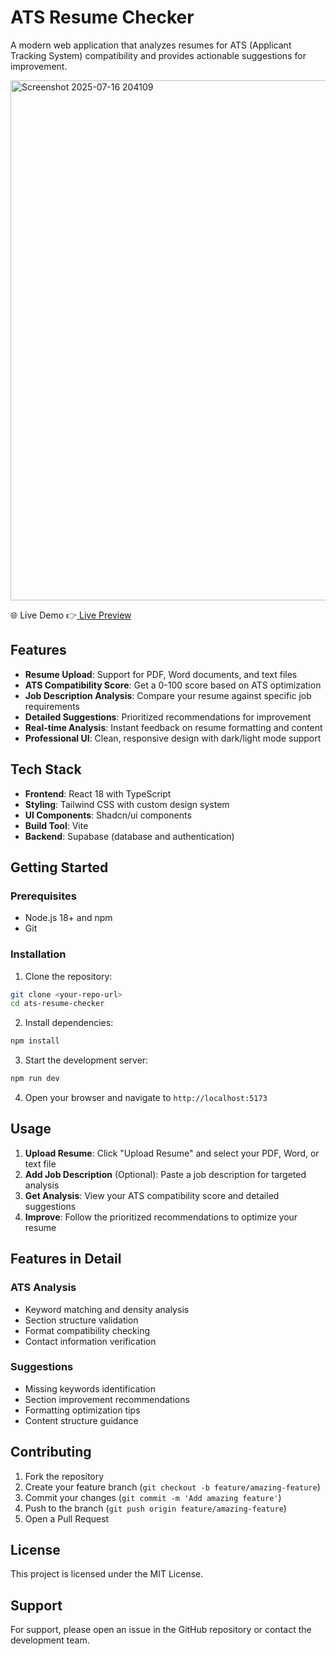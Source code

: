 # ATS Resume Checker

A modern web application that analyzes resumes for ATS (Applicant Tracking System) compatibility and provides actionable suggestions for improvement.

<img width="1875" height="832" alt="Screenshot 2025-07-16 204109" src="https://github.com/user-attachments/assets/1be252c5-b62d-4ace-b8e2-4ef19a12e671" />

🌐 Live Demo     👉[ Live Preview]([https://ats-score-check.netlify.app/](https://68dd576eb5225257dbb7ce01--ats-score-check.netlify.app/))
 

## Features

- **Resume Upload**: Support for PDF, Word documents, and text files
- **ATS Compatibility Score**: Get a 0-100 score based on ATS optimization
- **Job Description Analysis**: Compare your resume against specific job requirements
- **Detailed Suggestions**: Prioritized recommendations for improvement
- **Real-time Analysis**: Instant feedback on resume formatting and content
- **Professional UI**: Clean, responsive design with dark/light mode support

## Tech Stack

- **Frontend**: React 18 with TypeScript
- **Styling**: Tailwind CSS with custom design system
- **UI Components**: Shadcn/ui components
- **Build Tool**: Vite
- **Backend**: Supabase (database and authentication)

## Getting Started

### Prerequisites

- Node.js 18+ and npm
- Git

### Installation

1. Clone the repository:
```bash
git clone <your-repo-url>
cd ats-resume-checker
```

2. Install dependencies:
```bash
npm install
```

3. Start the development server:
```bash
npm run dev
```

4. Open your browser and navigate to `http://localhost:5173`

## Usage

1. **Upload Resume**: Click "Upload Resume" and select your PDF, Word, or text file
2. **Add Job Description** (Optional): Paste a job description for targeted analysis
3. **Get Analysis**: View your ATS compatibility score and detailed suggestions
4. **Improve**: Follow the prioritized recommendations to optimize your resume

## Features in Detail

### ATS Analysis
- Keyword matching and density analysis
- Section structure validation
- Format compatibility checking
- Contact information verification

### Suggestions
- Missing keywords identification
- Section improvement recommendations
- Formatting optimization tips
- Content structure guidance

## Contributing

1. Fork the repository
2. Create your feature branch (`git checkout -b feature/amazing-feature`)
3. Commit your changes (`git commit -m 'Add amazing feature'`)
4. Push to the branch (`git push origin feature/amazing-feature`)
5. Open a Pull Request

## License

This project is licensed under the MIT License.

## Support

For support, please open an issue in the GitHub repository or contact the development team.
